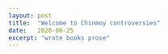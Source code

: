 ```yaml
---
layout: post
title:  "Welcome to Chinmoy controversies"
date:   2020-06-25
excerpt: "wrote books prose"
---
```

